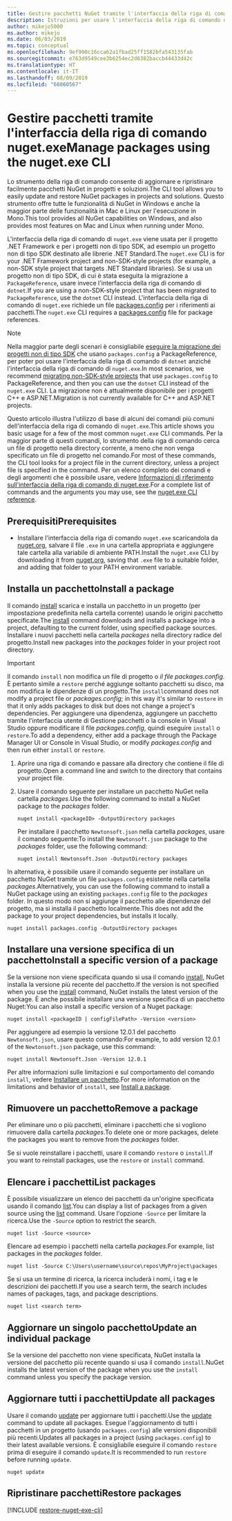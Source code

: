 ```yaml
---
title: Gestire pacchetti NuGet tramite l'interfaccia della riga di comando di nuget.exe
description: Istruzioni per usare l'interfaccia della riga di comando di nuget.exe insieme a pacchetti NuGet.
author: mikejo5000
ms.author: mikejo
ms.date: 06/03/2019
ms.topic: conceptual
ms.openlocfilehash: 9ef990c16cca62a1fbad25ff1582bfa543135fab
ms.sourcegitcommit: e763d9549cee3b6254ec2d6382baccb44433d42c
ms.translationtype: HT
ms.contentlocale: it-IT
ms.lasthandoff: 08/09/2019
ms.locfileid: "68860567"
---
```

# <a name="manage-packages-using-the-nugetexe-cli"></a><span data-ttu-id="9f48f-103">Gestire pacchetti tramite l'interfaccia della riga di comando nuget.exe</span><span class="sxs-lookup"><span data-stu-id="9f48f-103">Manage packages using the nuget.exe CLI</span></span>

<span data-ttu-id="9f48f-104">Lo strumento della riga di comando consente di aggiornare e ripristinare facilmente pacchetti NuGet in progetti e soluzioni.</span><span class="sxs-lookup"><span data-stu-id="9f48f-104">The CLI tool allows you to easily update and restore NuGet packages in projects and solutions.</span></span> <span data-ttu-id="9f48f-105">Questo strumento offre tutte le funzionalità di NuGet in Windows e anche la maggior parte delle funzionalità in Mac e Linux per l'esecuzione in Mono.</span><span class="sxs-lookup"><span data-stu-id="9f48f-105">This tool provides all NuGet capabilities on Windows, and also provides most features on Mac and Linux when running under Mono.</span></span>

<span data-ttu-id="9f48f-106">L'interfaccia della riga di comando di `nuget.exe` viene usata per il progetto .NET Framework e per i progetti non di tipo SDK, ad esempio un progetto non di tipo SDK destinato alle librerie .NET Standard.</span><span class="sxs-lookup"><span data-stu-id="9f48f-106">The `nuget.exe` CLI is for your .NET Framework project and non-SDK-style projects (for example, a non-SDK style project that targets .NET Standard libraries).</span></span> <span data-ttu-id="9f48f-107">Se si usa un progetto non di tipo SDK, di cui è stata eseguita la migrazione a `PackageReference`, usare invece l'interfaccia della riga di comando di `dotnet`.</span><span class="sxs-lookup"><span data-stu-id="9f48f-107">If you are using a non-SDK-style project that has been migrated to `PackageReference`, use the `dotnet` CLI instead.</span></span> <span data-ttu-id="9f48f-108">L'interfaccia della riga di comando di `nuget.exe` richiede un file [packages.config](../reference/packages-config.md) per i riferimenti ai pacchetti.</span><span class="sxs-lookup"><span data-stu-id="9f48f-108">The `nuget.exe` CLI requires a [packages.config](../reference/packages-config.md) file for package references.</span></span>

> [!NOTE]
> <span data-ttu-id="9f48f-109">Nella maggior parte degli scenari è consigliabile [eseguire la migrazione dei progetti non di tipo SDK](../reference/migrate-packages-config-to-package-reference.md) che usano `packages.config` a PackageReference, per poter poi usare l'interfaccia della riga di comando di `dotnet` anziché l'interfaccia della riga di comando di `nuget.exe`.</span><span class="sxs-lookup"><span data-stu-id="9f48f-109">In most scenarios, we recommend [migrating non-SDK-style projects](../reference/migrate-packages-config-to-package-reference.md) that use `packages.config` to PackageReference, and then you can use the `dotnet` CLI instead of the `nuget.exe` CLI.</span></span> <span data-ttu-id="9f48f-110">La migrazione non è attualmente disponibile per i progetti C++ e ASP.NET.</span><span class="sxs-lookup"><span data-stu-id="9f48f-110">Migration is not currently available for C++ and ASP.NET projects.</span></span>

<span data-ttu-id="9f48f-111">Questo articolo illustra l'utilizzo di base di alcuni dei comandi più comuni dell'interfaccia della riga di comando di `nuget.exe`.</span><span class="sxs-lookup"><span data-stu-id="9f48f-111">This article shows you basic usage for a few of the most common `nuget.exe` CLI commands.</span></span> <span data-ttu-id="9f48f-112">Per la maggior parte di questi comandi, lo strumento della riga di comando cerca un file di progetto nella directory corrente, a meno che non venga specificato un file di progetto nel comando.</span><span class="sxs-lookup"><span data-stu-id="9f48f-112">For most of these commands, the CLI tool looks for a project file in the current directory, unless a project file is specified in the command.</span></span> <span data-ttu-id="9f48f-113">Per un elenco completo dei comandi e degli argomenti che è possibile usare, vedere [Informazioni di riferimento sull'interfaccia della riga di comando di nuget.exe](../reference/nuget-exe-cli-reference.md).</span><span class="sxs-lookup"><span data-stu-id="9f48f-113">For a complete list of commands and the arguments you may use, see the [nuget.exe CLI reference](../reference/nuget-exe-cli-reference.md).</span></span>

## <a name="prerequisites"></a><span data-ttu-id="9f48f-114">Prerequisiti</span><span class="sxs-lookup"><span data-stu-id="9f48f-114">Prerequisites</span></span>

- <span data-ttu-id="9f48f-115">Installare l'interfaccia della riga di comando `nuget.exe` scaricandola da [nuget.org](https://dist.nuget.org/win-x86-commandline/latest/nuget.exe), salvare il file `.exe` in una cartella appropriata e aggiungere tale cartella alla variabile di ambiente PATH.</span><span class="sxs-lookup"><span data-stu-id="9f48f-115">Install the `nuget.exe` CLI by downloading it from [nuget.org](https://dist.nuget.org/win-x86-commandline/latest/nuget.exe), saving that `.exe` file to a suitable folder, and adding that folder to your PATH environment variable.</span></span>

## <a name="install-a-package"></a><span data-ttu-id="9f48f-116">Installa un pacchetto</span><span class="sxs-lookup"><span data-stu-id="9f48f-116">Install a package</span></span>

<span data-ttu-id="9f48f-117">Il comando [install](../reference/cli-reference/cli-ref-install.md) scarica e installa un pacchetto in un progetto (per impostazione predefinita nella cartella corrente) usando le origini pacchetto specificate.</span><span class="sxs-lookup"><span data-stu-id="9f48f-117">The [install](../reference/cli-reference/cli-ref-install.md) command downloads and installs a package into a project, defaulting to the current folder, using specified package sources.</span></span> <span data-ttu-id="9f48f-118">Installare i nuovi pacchetti nella cartella *packages* nella directory radice del progetto.</span><span class="sxs-lookup"><span data-stu-id="9f48f-118">Install new packages into the *packages* folder in your project root directory.</span></span>

> [!IMPORTANT]
> <span data-ttu-id="9f48f-119">Il comando `install` non modifica un file di progetto o *il file packages.config*. È pertanto simile a `restore` perché aggiunge soltanto pacchetti su disco, ma non modifica le dipendenze di un progetto.</span><span class="sxs-lookup"><span data-stu-id="9f48f-119">The `install`command does not modify a project file or *packages.config*; in this way it's similar to `restore` in that it only adds packages to disk but does not change a project's dependencies.</span></span> <span data-ttu-id="9f48f-120">Per aggiungere una dipendenza, aggiungere un pacchetto tramite l'interfaccia utente di Gestione pacchetti o la console in Visual Studio oppure modificare il file *packages.config*, quindi eseguire `install` o `restore`.</span><span class="sxs-lookup"><span data-stu-id="9f48f-120">To add a dependency, either add a package through the Package Manager UI or Console in Visual Studio, or modify *packages.config* and then run either `install` or `restore`.</span></span>

1. <span data-ttu-id="9f48f-121">Aprire una riga di comando e passare alla directory che contiene il file di progetto.</span><span class="sxs-lookup"><span data-stu-id="9f48f-121">Open a command line and switch to the directory that contains your project file.</span></span>

2. <span data-ttu-id="9f48f-122">Usare il comando seguente per installare un pacchetto NuGet nella cartella *packages*.</span><span class="sxs-lookup"><span data-stu-id="9f48f-122">Use the following command to install a NuGet package to the *packages* folder.</span></span>

    ```cli
    nuget install <packageID> -OutputDirectory packages
    ```

    <span data-ttu-id="9f48f-123">Per installare il pacchetto `Newtonsoft.json` nella cartella *packages*, usare il comando seguente:</span><span class="sxs-lookup"><span data-stu-id="9f48f-123">To install the `Newtonsoft.json` package to the *packages* folder, use the following command:</span></span>

    ```cli
    nuget install Newtonsoft.Json -OutputDirectory packages
    ```

<span data-ttu-id="9f48f-124">In alternativa, è possibile usare il comando seguente per installare un pacchetto NuGet tramite un file `packages.config` esistente nella cartella *packages*.</span><span class="sxs-lookup"><span data-stu-id="9f48f-124">Alternatively, you can use the following command to install a NuGet package using an existing `packages.config` file to the *packages* folder.</span></span> <span data-ttu-id="9f48f-125">In questo modo non si aggiunge il pacchetto alle dipendenze del progetto, ma si installa il pacchetto localmente.</span><span class="sxs-lookup"><span data-stu-id="9f48f-125">This does not add the package to your project dependencies, but installs it locally.</span></span>

```cli
nuget install packages.config -OutputDirectory packages
```

## <a name="install-a-specific-version-of-a-package"></a><span data-ttu-id="9f48f-126">Installare una versione specifica di un pacchetto</span><span class="sxs-lookup"><span data-stu-id="9f48f-126">Install a specific version of a package</span></span>

<span data-ttu-id="9f48f-127">Se la versione non viene specificata quando si usa il comando [install](../reference/cli-reference/cli-ref-install.md), NuGet installa la versione più recente del pacchetto.</span><span class="sxs-lookup"><span data-stu-id="9f48f-127">If the version is not specified when you use the [install](../reference/cli-reference/cli-ref-install.md) command, NuGet installs the latest version of the package.</span></span> <span data-ttu-id="9f48f-128">È anche possibile installare una versione specifica di un pacchetto Nuget:</span><span class="sxs-lookup"><span data-stu-id="9f48f-128">You can also install a specific version of a Nuget package:</span></span>

```cli
nuget install <packageID | configFilePath> -Version <version>
```

<span data-ttu-id="9f48f-129">Per aggiungere ad esempio la versione 12.0.1 del pacchetto `Newtonsoft.json`, usare questo comando:</span><span class="sxs-lookup"><span data-stu-id="9f48f-129">For example, to add version 12.0.1 of the `Newtonsoft.json` package, use this command:</span></span>

```cli
nuget install Newtonsoft.Json -Version 12.0.1
```

<span data-ttu-id="9f48f-130">Per altre informazioni sulle limitazioni e sul comportamento del comando `install`, vedere [Installare un pacchetto](#install-a-package).</span><span class="sxs-lookup"><span data-stu-id="9f48f-130">For more information on the limitations and behavior of `install`, see [Install a package](#install-a-package).</span></span>

## <a name="remove-a-package"></a><span data-ttu-id="9f48f-131">Rimuovere un pacchetto</span><span class="sxs-lookup"><span data-stu-id="9f48f-131">Remove a package</span></span>

<span data-ttu-id="9f48f-132">Per eliminare uno o più pacchetti, eliminare i pacchetti che si vogliono rimuovere dalla cartella *packages*.</span><span class="sxs-lookup"><span data-stu-id="9f48f-132">To delete one or more packages, delete the packages you want to remove from the *packages* folder.</span></span>

<span data-ttu-id="9f48f-133">Se si vuole reinstallare i pacchetti, usare il comando `restore` o `install`.</span><span class="sxs-lookup"><span data-stu-id="9f48f-133">If you want to reinstall packages, use the `restore` or `install` command.</span></span>

## <a name="list-packages"></a><span data-ttu-id="9f48f-134">Elencare i pacchetti</span><span class="sxs-lookup"><span data-stu-id="9f48f-134">List packages</span></span>

<span data-ttu-id="9f48f-135">È possibile visualizzare un elenco dei pacchetti da un'origine specificata usando il comando [list](../reference/cli-reference/cli-ref-list.md).</span><span class="sxs-lookup"><span data-stu-id="9f48f-135">You can display a list of packages from a given source using the [list](../reference/cli-reference/cli-ref-list.md) command.</span></span> <span data-ttu-id="9f48f-136">Usare l'opzione `-Source` per limitare la ricerca.</span><span class="sxs-lookup"><span data-stu-id="9f48f-136">Use the `-Source` option to restrict the search.</span></span>

```cli
nuget list -Source <source>
```

<span data-ttu-id="9f48f-137">Elencare ad esempio i pacchetti nella cartella *packages*.</span><span class="sxs-lookup"><span data-stu-id="9f48f-137">For example, list packages in the *packages* folder.</span></span>

```cli
nuget list -Source C:\Users\username\source\repos\MyProject\packages
```

<span data-ttu-id="9f48f-138">Se si usa un termine di ricerca, la ricerca includerà i nomi, i tag e le descrizioni dei pacchetti.</span><span class="sxs-lookup"><span data-stu-id="9f48f-138">If you use a search term, the search includes names of packages, tags, and package descriptions.</span></span>

```cli
nuget list <search term>
```

## <a name="update-an-individual-package"></a><span data-ttu-id="9f48f-139">Aggiornare un singolo pacchetto</span><span class="sxs-lookup"><span data-stu-id="9f48f-139">Update an individual package</span></span>

<span data-ttu-id="9f48f-140">Se la versione del pacchetto non viene specificata, NuGet installa la versione del pacchetto più recente quando si usa il comando `install`.</span><span class="sxs-lookup"><span data-stu-id="9f48f-140">NuGet installs the latest version of the package when you use the `install` command unless you specify the package version.</span></span>

## <a name="update-all-packages"></a><span data-ttu-id="9f48f-141">Aggiornare tutti i pacchetti</span><span class="sxs-lookup"><span data-stu-id="9f48f-141">Update all packages</span></span>

<span data-ttu-id="9f48f-142">Usare il comando [update](../reference/cli-reference/cli-ref-update.md) per aggiornare tutti i pacchetti.</span><span class="sxs-lookup"><span data-stu-id="9f48f-142">Use the [update](../reference/cli-reference/cli-ref-update.md) command to update all packages.</span></span> <span data-ttu-id="9f48f-143">Esegue l'aggiornamento di tutti i pacchetti in un progetto (usando `packages.config`) alle versioni disponibili più recenti.</span><span class="sxs-lookup"><span data-stu-id="9f48f-143">Updates all packages in a project (using `packages.config`) to their latest available versions.</span></span> <span data-ttu-id="9f48f-144">È consigliabile eseguire il comando `restore` prima di eseguire il comando `update`.</span><span class="sxs-lookup"><span data-stu-id="9f48f-144">It is recommended to run `restore` before running `update`.</span></span>

```cli
nuget update
```

## <a name="restore-packages"></a><span data-ttu-id="9f48f-145">Ripristinare pacchetti</span><span class="sxs-lookup"><span data-stu-id="9f48f-145">Restore packages</span></span>

[!INCLUDE [restore-nuget-exe-cli](includes/restore-nuget-exe-cli.md)]